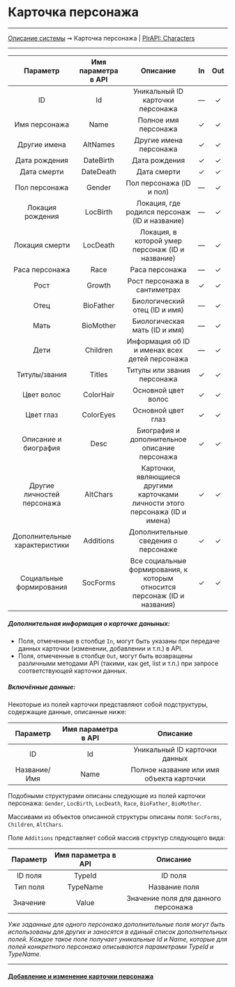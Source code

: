 # Карточка персонажа

----
[Описание системы](../index.md) ➞ Карточка персонажа
| [PlrAPI: Characters](../apidoc/api_chars.md)

----

|Параметр 						|Имя параметра в API	|Описание																	|In		|Out
|:----: 						|:----:					|:----:																		|:----:	|:----:
|ID								|Id						|Уникальный ID карточки персонажа											|—		|✓
|Имя персонажа					|Name					|Полное имя персонажа														|✓		|✓
|Другие имена					|AltNames				|Другие имена персонажа														|✓		|✓
|Дата рождения					|DateBirth				|Дата рождения																|✓		|✓
|Дата смерти					|DateDeath				|Дата смерти																|✓		|✓
|Пол персонажа					|Gender					|Пол персонажа (ID и пол)													|—		|✓
|Локация рождения				|LocBirth				|Локация, где родился персонаж (ID и название)										|—		|✓
|Локация смерти					|LocDeath				|Локация, в которой умер персонаж (ID и название)									|—		|✓
|Раса персонажа					|Race					|Раса персонажа													|—		|✓
|Рост							|Growth					|Рост персонажа в сантиметрах												|✓		|✓
|Отец						|BioFather				|Биологический отец (ID и имя)													|—		|✓
|Мать						|BioMother				|Биологическая мать (ID и имя)													|—		|✓
|Дети				|Children				|Информация об ID и именах всех детей персонажа								|—		|✓
|Титулы/звания					|Titles					|Титулы или звания персонажа												|✓		|✓
|Цвет волос						|ColorHair				|Основной цвет волос														|✓		|✓
|Цвет глаз						|ColorEyes				|Основной цвет глаз															|✓		|✓
|Описание и биография			|Desc					|Биография и дополнительное описание персонажа								|✓		|✓
|Другие личностей персонажа	|AltChars				|Карточки, являющиеся другими карточками личности этого персонажа (ID и имена)		|✓		|✓
|Дополнительные характеристики	|Additions				|Дополнительные сведения о персонаже									|✓		|✓
|Социальные формирования		|SocForms				|Все социальные формирования, к которым относится персонаж (ID и названия)				|✓		|✓


##### Дополнительная информация о карточке даныных:
* Поля, отмеченные в столбце `In`, могут быть указаны при передаче данных карточки (изменении, добавлении и т.п.) в API.
* Поля, отмеченные в столбце `Out`, могут быть возвращены различными методами API (такими, как get, list и т.п.) при запросе соответствующей карточки данных.

##### Включённые данные:

Некоторые из полей карточки представляют собой подструктуры, содержащие данные, описанные ниже:

|Параметр 						|Имя параметра в API	|Описание
|:----: 						|:----:	 				|:----:
|ID								|Id						|Уникальный ID карточки данных
|Название/Имя				|Name					|Полное название или имя объекта карточки

Подобными структурами описаны следующие из полей карточки персонажа: `Gender`, `LocBirth`, `LocDeath`, `Race`, `BioFather`, `BioMother`.

Массивами из объектов описанной структуры описаны поля: `SocForms`, `Children`, `AltChars`.

Поле `Additions` представляет собой массив структур следующего вида:

|Параметр 						|Имя параметра в API	|Описание
|:----: 						|:----:	 				|:----:
|ID поля						|TypeId					|ID поля
|Тип поля						|TypeName					|Название поля
|Значение					|Value					|Значение поля для данного персонажа

*Уже заданные для одного персонажа дополнительные поля могут быть использованы для других и заносятся в единый список дополнительных полей. Каждое такое поле получает уникальные Id и Name, которые для полей конкретного персонажа описываются параметрами TypeId и TypeName.*

----

#### [Добавление и изменение карточки персонажа](inputs/char_in.md)
